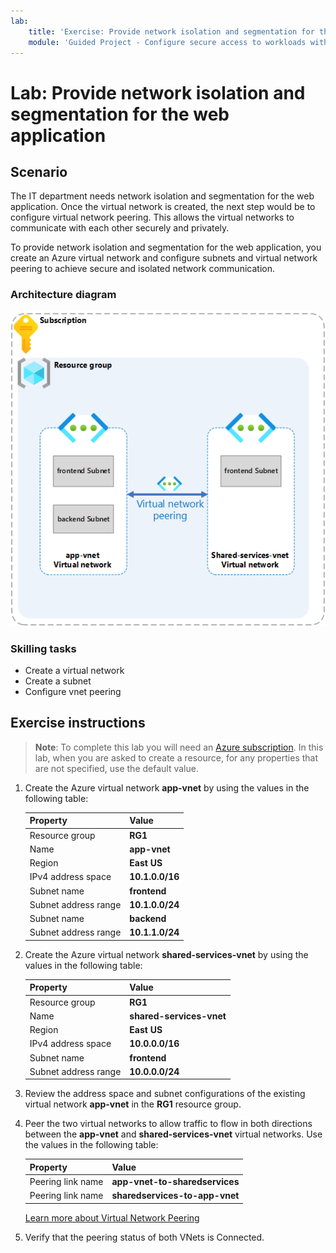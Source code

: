 ```yaml
---
lab:
    title: 'Exercise: Provide network isolation and segmentation for the web application'
    module: 'Guided Project - Configure secure access to workloads with Azure virtual networking services'
---
```


# Lab: Provide network isolation and segmentation for the web application


## Scenario

The IT department needs network isolation and segmentation for the web application. Once the virtual network is created, the next step would be to configure virtual network peering. This allows the virtual networks to communicate with each other securely and privately.

To provide network isolation and segmentation for the web application, you create an Azure virtual network and configure subnets and virtual network peering to achieve secure and isolated network communication.  


### Architecture diagram

![Diagram that shows two virtual networks that are peered.](../Media/task-1.png)

### Skilling tasks
- Create a virtual network
- Create a subnet
- Configure vnet peering

## Exercise instructions


>**Note**: To complete this lab you will need an [Azure subscription](https://azure.microsoft.com/free/).
> In this lab, when you are asked to create a resource, for any properties that are not specified, use the default value.

1. Create the Azure virtual network **app-vnet** by using the values in the following table:


    | Property | Value    |
    |:---------|:---------|
    |Resource group|**RG1**|
    |Name|	**app-vnet**|
    |Region| **East US**|
    |IPv4 address space|	**10.1.0.0/16**|
    |Subnet name|	**frontend**|
    |Subnet address range|	**10.1.0.0/24**| 
    |Subnet name|	**backend**|
    |Subnet address range|	**10.1.1.0/24**| 

1. Create the Azure virtual network **shared-services-vnet** by using the values in the following table:

    | Property | Value    |
    |:---------|:---------|
    |Resource group|**RG1**|
    |Name|	**shared-services-vnet**|
    |Region| **East US**|
    |IPv4 address space|	**10.0.0.0/16**|
    |Subnet name|	**frontend**|
    |Subnet address range|	**10.0.0.0/24**| 


1. Review the address space and subnet configurations of the existing virtual network **app-vnet** in the **RG1** resource group.

1. Peer the two virtual networks to allow traffic to flow in both directions between the **app-vnet** and **shared-services-vnet** virtual networks. Use the values in the following table: 

    | Property | Value    | 
    |:---------|:---------|
    |Peering link name|**app-vnet-to-sharedservices**|
    |Peering link name | **sharedservices-to-app-vnet**|

    [Learn more about Virtual Network Peering](https://learn.microsoft.com/azure/virtual-network/virtual-network-manage-peering?tabs=peering-portal)

1. Verify that the peering status of both VNets is Connected.

